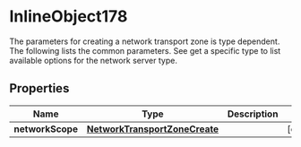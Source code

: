 

# InlineObject178

The parameters for creating a network transport zone is type dependent. The following lists the common parameters. See get a specific type to list available options for the network server type.
## Properties

Name | Type | Description | Notes
------------ | ------------- | ------------- | -------------
**networkScope** | [**NetworkTransportZoneCreate**](NetworkTransportZoneCreate.md) |  |  [optional]



